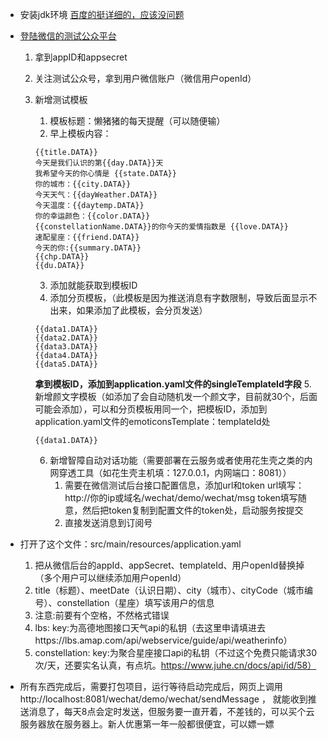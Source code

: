 * 安装jdk环境
[百度的挺详细的，应该没问题](https://blog.csdn.net/weixin_43583223/article/details/123296163)

* [登陆微信的测试公众平台](http://mp.weixin.qq.com/debug/cgi-bin/sandboxinfo?action=showinfo&t=sandbox/index)
    1. 拿到appID和appsecret
    2. 关注测试公众号，拿到用户微信账户（微信用户openId）
    3. 新增测试模板 
       1. 模板标题：懒猪猪的每天提醒（可以随便输）
       2. 早上模板内容：
       ```
       {{title.DATA}}
       今天是我们认识的第{{day.DATA}}天
       我希望今天的你心情是 {{state.DATA}}
       你的城市：{{city.DATA}}
       今天天气：{{dayWeather.DATA}}
       今天温度：{{daytemp.DATA}}
       你的幸运颜色：{{color.DATA}}
       {{constellationName.DATA}}的你今天的爱情指数是 {{love.DATA}}
       速配星座：{{friend.DATA}}
       今天的你:{{summary.DATA}}
       {{chp.DATA}}
       {{du.DATA}}
        ```
       3. 添加就能获取到模板ID
       4. 添加分页模板，（此模板是因为推送消息有字数限制，导致后面显示不出来，如果添加了此模板，会分页发送）
       
       ```
       {{data1.DATA}}
       {{data2.DATA}}
       {{data3.DATA}}
       {{data4.DATA}}
       {{data5.DATA}}
        ```
       **拿到模板ID，添加到application.yaml文件的singleTemplateId字段**
       5. 新增颜文字模板（如添加了会自动随机发一个颜文字，目前就30个，后面可能会添加），可以和分页模板用同一个，把模板ID，添加到application.yaml文件的emoticonsTemplate：templateId处
       ```
       {{data1.DATA}}
       ```
       6. 新增智障自动对话功能（需要部署在云服务或者使用花生壳之类的内网穿透工具（如花生壳主机填：127.0.0.1，内网端口：8081））
          1. 需要在微信测试后台接口配置信息，添加url和token
             url填写：http://你的ip或域名/wechat/demo/wechat/msg
             token填写随意，然后把token复制到配置文件的token处，启动服务按提交
          2. 直接发送消息到订阅号

* 打开了这个文件：src/main/resources/application.yaml
    1. 把从微信后台的appId、appSecret、templateId、用户openId替换掉（多个用户可以继续添加用户openId）
    2. title（标题）、meetDate（认识日期）、city（城市）、cityCode（城市编号）、constellation（星座）填写该用户的信息
    3. 注意:前要有个空格，不然格式错误
    4. lbs:
        key:为高德地图接口天气api的私钥（去这里申请填进去https://lbs.amap.com/api/webservice/guide/api/weatherinfo）
    5. constellation: 
        key:为聚合星座接口api的私钥（不过这个免费只能请求30次/天，还要实名认真，有点坑。https://www.juhe.cn/docs/api/id/58）

* 所有东西完成后，需要打包项目，运行等待启动完成后，网页上调用 http://localhost:8081/wechat/demo/wechat/sendMessage ，  就能收到推送消息了，每天8点会定时发送，但服务要一直开着，不差钱的，可以买个云服务器放在服务器上。新人优惠第一年一般都很便宜，可以嫖一嫖
